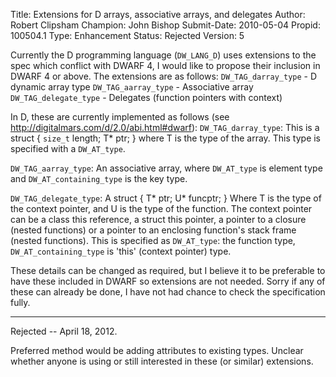 Title:       Extensions for D arrays, associative arrays, and delegates
Author:      Robert Clipsham
Champion:    John Bishop
Submit-Date: 2010-05-04
Propid:      100504.1
Type:        Enhancement
Status:      Rejected
Version:     5

Currently the D programming language (`DW_LANG_D`) uses extensions to the spec which conflict with DWARF 4,
I would like to propose their inclusion in DWARF 4 or above. The extensions are as follows:
  `DW_TAG_darray_type` - D dynamic array type
  `DW_TAG_aarray_type` - Associative array
  `DW_TAG_delegate_type` - Delegates (function pointers with context)

In D, these are currently implemented as follows (see http://digitalmars.com/d/2.0/abi.html#dwarf):
  `DW_TAG_darray_type`: This is a struct { `size_t` length; T* ptr; } where T is the type of the array. 
  This type is specified with a `DW_AT_type`.

  `DW_TAG_aarray_type`: An associative array, where `DW_AT_type` is element type and `DW_AT_containing_type` 
  is the key type.

  `DW_TAG_delegate_type`: A struct { T* ptr; U* funcptr; } Where T is the type of the context pointer, 
  and U is the type of the function. The context pointer can be a class this reference, a struct 
  this pointer, a pointer to a closure (nested functions) or a pointer to an enclosing function's 
  stack frame (nested functions). This is specified as `DW_AT_type`: the function type, 
  `DW_AT_containing_type` is 'this' (context pointer) type.

These details can be changed as required, but I believe it to be preferable to have these included 
in DWARF so extensions are not needed. Sorry if any of these can already be done, I have not had 
chance to check the specification fully.

---

Rejected -- April 18, 2012.

Preferred method would be adding attributes to existing types.  Unclear whether anyone
is using or still interested in these (or similar) extensions.  
